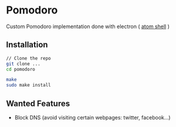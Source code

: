 # Pomodoro
Custom Pomodoro implementation done with electron ( [atom shell](http://electron.atom.io/) )

## Installation
```bash
// Clone the repo
git clone ...
cd pomodoro

make
sudo make install
```

## Wanted Features
* Block DNS (avoid visiting certain webpages: twitter, facebook...)
